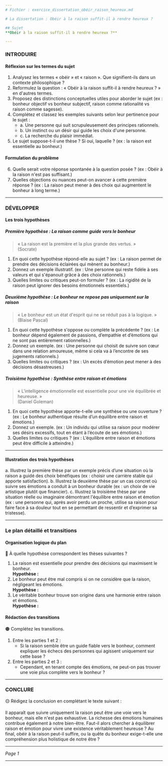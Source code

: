 ```yaml
---
# Fichier : exercice_dissertation_obéir_raison_heureux.md

# La dissertation : Obéir à la raison suffit-il à rendre heureux ?

## Sujet
**Obéir à la raison suffit-il à rendre heureux ?**

---
```


### INTRODUIRE

#### Réflexion sur les termes du sujet

1. Analysez les termes « obéir » et « raison ». Que signifient-ils dans un contexte philosophique ?
2. Reformulez la question : « Obéir à la raison suffit-il à rendre heureux ? » en d'autres termes.
3. Proposez des distinctions conceptuelles utiles pour aborder le sujet (ex : bonheur objectif vs bonheur subjectif, raison comme rationalité vs raison comme sagesse).
4. Complétez et classez les exemples suivants selon leur pertinence pour le sujet :
   - a. Une personne qui suit scrupuleusement des principes rationnels.
   - b. Un instinct ou un désir qui guide les choix d'une personne.
   - c. La recherche du plaisir immédiat.
5. Le sujet suppose-t-il une thèse ? Si oui, laquelle ? (ex : la raison est essentielle au bonheur.)

#### Formulation du problème

6. Quelle serait votre réponse spontanée à la question posée ? (ex : Obéir à la raison n'est pas suffisant.)
7. Quelles objections ou nuances peut-on avancer à cette première réponse ? (ex : La raison peut mener à des choix qui augmentent le bonheur à long terme.)

---

### DÉVELOPPER

#### Les trois hypothèses

##### Première hypothèse : La raison comme guide vers le bonheur

> « La raison est la première et la plus grande des vertus. »  
> (Socrate)

1. En quoi cette hypothèse répond-elle au sujet ? (ex : La raison permet de prendre des décisions éclairées qui mènent au bonheur.)
2. Donnez un exemple illustratif. (ex : Une personne qui reste fidèle à ses valeurs et qui s'épanouit grâce à des choix rationnels.)
3. Quelles limites ou critiques peut-on formuler ? (ex : La rigidité de la raison peut ignorer des besoins émotionnels essentiels.)

##### Deuxième hypothèse : Le bonheur ne repose pas uniquement sur la raison

> « Le bonheur est un état d'esprit qui ne se réduit pas à la logique. »  
> (Blaise Pascal)

1. En quoi cette hypothèse s'oppose ou complète la précédente ? (ex : Le bonheur dépend également de passions, d’empathie et d’émotions qui ne sont pas entièrement rationnelles.)
2. Donnez un exemple. (ex : Une personne qui choisit de suivre son cœur dans une relation amoureuse, même si cela va à l’encontre de ses jugements rationnels.)
3. Quelles limites ou critiques ? (ex : Un excès d’émotion peut mener à des décisions désastreuses.)

##### Troisième hypothèse : Synthèse entre raison et émotions

> « L'intelligence émotionnelle est essentielle pour une vie équilibrée et heureuse. »  
> (Daniel Goleman)

1. En quoi cette hypothèse apporte-t-elle une synthèse ou une ouverture ? (ex : Le bonheur authentique résulte d’un équilibre entre raison et émotions.)
2. Donnez un exemple. (ex : Un individu qui utilise sa raison pour modérer ses désirs excessifs, tout en étant à l’écoute de ses émotions.)
3. Quelles limites ou critiques ? (ex : L’équilibre entre raison et émotions peut être difficile à atteindre.)

---

#### Illustration des trois hypothèses

a. Illustrez la première thèse par un exemple précis d’une situation où la raison a guidé des choix bénéfiques (ex : choisir une carrière stable qui apporte satisfaction).
b. Illustrez la deuxième thèse par un cas concret où suivre ses émotions a conduit à un bonheur durable (ex : un choix de vie artistique plutôt que financier).
c. Illustrez la troisième thèse par une situation réelle ou imaginaire démontrant l'équilibre entre raison et émotion (ex : une personne qui, après avoir perdu un proche, utilise sa raison pour faire face à sa douleur tout en se permettant de ressentir et d’exprimer sa tristesse).

---

### Le plan détaillé et transitions

#### Organisation logique du plan

🔴 À quelle hypothèse correspondent les thèses suivantes ?

1. La raison est essentielle pour prendre des décisions qui maximisent le bonheur.  
   **Hypothèse :**
2. Le bonheur peut être mal compris si on ne considère que la raison, négligeant les émotions.  
   **Hypothèse :**
3. Le véritable bonheur trouve son origine dans une harmonie entre raison et émotions.  
   **Hypothèse :**

#### Rédaction des transitions

🟠 Complétez les transitions.

1. Entre les parties 1 et 2 :  
   - Si la raison semble être un guide fiable vers le bonheur, comment expliquer les échecs des personnes qui agissent uniquement sur cette base ?
2. Entre les parties 2 et 3 :  
   - Cependant, en tenant compte des émotions, ne peut-on pas trouver une voie plus complète vers le bonheur ?

---

### CONCLURE

🟡 Rédigez la conclusion en complétant le texte suivant :

Il apparaît que suivre uniquement la raison peut être une voie vers le bonheur, mais elle n'est pas exhaustive. La richesse des émotions humaines contribue également à notre bien-être. Faut-il alors chercher à équilibrer raison et émotion pour vivre une existence véritablement heureuse ? Au final, obéir à la raison peut-il suffire, ou la quête du bonheur exige-t-elle une compréhension plus holistique de notre être ? 

--- 

*Page 1*

---